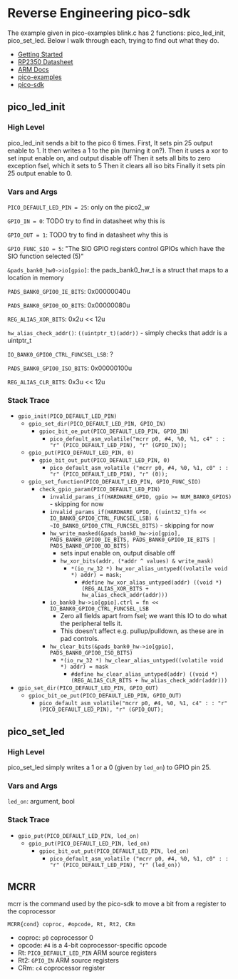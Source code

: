 # Reverse Engineering pico-sdk

The example given in pico-examples blink.c has 2 functions: pico_led_init, pico_set_led.
Below I walk through each, trying to find out what they do.

- [Getting Started](https://datasheets.raspberrypi.com/pico/getting-started-with-pico.pdf)
- [RP2350 Datasheet](https://datasheets.raspberrypi.com/rp2350/rp2350-datasheet.pdf)
- [ARM Docs](https://developer.arm.com/documentation/ddi0553/latest/)
- [pico-examples](https://github.com/raspberrypi/pico-examples)
- [pico-sdk](https://github.com/raspberrypi/pico-sdk)

## pico_led_init

### High Level

pico_led_init sends a bit to the pico 6 times.
First, It sets pin 25 output enable to 1.
It then writes a 1 to the pin (turning it on?).
Then it uses a xor to set input enable on, and output disable off
Then it sets all bits to zero exception fsel, which it sets to 5
Then it clears all iso bits
Finally it sets pin 25 output enable to 0.

### Vars and Args

`PICO_DEFAULT_LED_PIN = 25`: only on the pico2_w

`GPIO_IN = 0`: TODO try to find in datasheet why this is

`GPIO_OUT = 1`: TODO try to find in datasheet why this is

`GPIO_FUNC_SIO = 5`: "The SIO GPIO registers control GPIOs which have the SIO function selected (5)"

`&pads_bank0_hw0->io[gpio]`: the pads_bank0_hw_t is a struct that maps to a location in memory

`PADS_BANK0_GPIO0_IE_BITS`: 0x00000040u

`PADS_BANK0_GPIO0_OD_BITS`: 0x00000080u

`REG_ALIAS_XOR_BITS`: 0x2u << 12u

`hw_alias_check_addr()`: `((uintptr_t)(addr))` - simply checks that addr is a uintptr_t

`IO_BANK0_GPIO0_CTRL_FUNCSEL_LSB`: ?

`PADS_BANK0_GPIO0_ISO_BITS`: 0x00000100u

`REG_ALIAS_CLR_BITS`: 0x3u << 12u

### Stack Trace

- `gpio_init(PICO_DEFAULT_LED_PIN)`
  - `gpio_set_dir(PICO_DEFAULT_LED_PIN, GPIO_IN)`
    - `gpioc_bit_oe_put(PICO_DEFAULT_LED_PIN, GPIO_IN)`
      - `pico_default_asm_volatile("mcrr p0, #4, %0, %1, c4" : : "r" (PICO_DEFAULT_LED_PIN), "r" (GPIO_IN));`
  - `gpio_put(PICO_DEFAULT_LED_PIN, 0)`
    - `gpio_bit_out_put(PICO_DEFAULT_LED_PIN, 0)`
      - `pico_default_asm_volatile ("mcrr p0, #4, %0, %1, c0" : : "r" (PICO_DEFAULT_LED_PIN), "r" (0));`
  - `gpio_set_function(PICO_DEFAULT_LED_PIN, GPIO_FUNC_SIO)`
    - `check_gpio_param(PICO_DEFAULT_LED_PIN)`
      - `invalid_params_if(HARDWARE_GPIO, gpio >= NUM_BANK0_GPIOS)` - skipping for now
      - `invalid_params_if(HARDWARE_GPIO, ((uint32_t)fn << IO_BANK0_GPIO0_CTRL_FUNCSEL_LSB) & ~IO_BANK0_GPIO0_CTRL_FUNCSEL_BITS)` - skipping for now
      - `hw_write_masked(&pads_bank0_hw->io[gpio], PADS_BANK0_GPIO0_IE_BITS, PADS_BANK0_GPIO0_IE_BITS | PADS_BANK0_GPIO0_OD_BITS)`
        - sets input enable on, output disable off
        - `hw_xor_bits(addr, (*addr ^ values) & write_mask)`
          - `*(io_rw_32 *) hw_xor_alias_untyped((volatile void *) addr) = mask;`
            - `#define hw_xor_alias_untyped(addr) ((void *)(REG_ALIAS_XOR_BITS + hw_alias_check_addr(addr)))`
      - `io_bank0_hw->io[gpio].ctrl = fn << IO_BANK0_GPIO0_CTRL_FUNCSEL_LSB`
        - Zero all fields apart from fsel; we want this IO to do what the peripheral tells it.
        - This doesn't affect e.g. pullup/pulldown, as these are in pad controls.
      - `hw_clear_bits(&pads_bank0_hw->io[gpio], PADS_BANK0_GPIO0_ISO_BITS)`
        - `*(io_rw_32 *) hw_clear_alias_untyped((volatile void *) addr) = mask`
          - `#define hw_clear_alias_untyped(addr) ((void *)(REG_ALIAS_CLR_BITS + hw_alias_check_addr(addr)))`
- `gpio_set_dir(PICO_DEFAULT_LED_PIN, GPIO_OUT)`
  - `gpioc_bit_oe_put(PICO_DEFAULT_LED_PIN, GPIO_OUT)`
    - `pico_default_asm_volatile("mcrr p0, #4, %0, %1, c4" : : "r" (PICO_DEFAULT_LED_PIN), "r" (GPIO_OUT);`

## pico_set_led

### High Level

pico_set_led simply writes a 1 or a 0 (given by `led_on`) to GPIO pin 25.

### Vars and Args

`led_on`: argument, bool

### Stack Trace

- `gpio_put(PICO_DEFAULT_LED_PIN, led_on)`
  - `gpio_put(PICO_DEFAULT_LED_PIN, led_on)`
    - `gpioc_bit_out_put(PICO_DEFAULT_LED_PIN, led_on)`
      - `pico_default_asm_volatile ("mcrr p0, #4, %0, %1, c0" : : "r" (PICO_DEFAULT_LED_PIN), "r" (led_on))`

## MCRR

mcrr is the command used by the pico-sdk to move a bit from a register to the coprocessor

`MCRR{cond} coproc, #opcode, Rt, Rt2, CRm`

- coproc: `p0`
  coprocessor 0
- opcode: `#4`
  is a 4-bit coprocessor-specific opcode
- Rt: `PICO_DEFAULT_LED_PIN`
  ARM source registers
- Rt2: `GPIO_IN`
  ARM source registers
- CRm: `c4`
  coprocessor register
